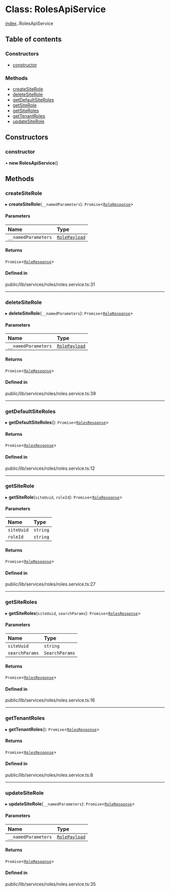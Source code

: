 # Class: RolesApiService

[index](../wiki/index).[<internal>](../wiki/index.%3Cinternal%3E).RolesApiService

## Table of contents

### Constructors

- [constructor](../wiki/index.%3Cinternal%3E.RolesApiService#constructor)

### Methods

- [createSiteRole](../wiki/index.%3Cinternal%3E.RolesApiService#createsiterole)
- [deleteSiteRole](../wiki/index.%3Cinternal%3E.RolesApiService#deletesiterole)
- [getDefaultSiteRoles](../wiki/index.%3Cinternal%3E.RolesApiService#getdefaultsiteroles)
- [getSiteRole](../wiki/index.%3Cinternal%3E.RolesApiService#getsiterole)
- [getSiteRoles](../wiki/index.%3Cinternal%3E.RolesApiService#getsiteroles)
- [getTenantRoles](../wiki/index.%3Cinternal%3E.RolesApiService#gettenantroles)
- [updateSiteRole](../wiki/index.%3Cinternal%3E.RolesApiService#updatesiterole)

## Constructors

### constructor

• **new RolesApiService**()

## Methods

### createSiteRole

▸ **createSiteRole**(`__namedParameters`): `Promise`<[`RoleResponse`](../wiki/index.%3Cinternal%3E.RoleResponse)\>

#### Parameters

| Name | Type |
| :------ | :------ |
| `__namedParameters` | [`RolePayload`](../wiki/index.%3Cinternal%3E.RolePayload) |

#### Returns

`Promise`<[`RoleResponse`](../wiki/index.%3Cinternal%3E.RoleResponse)\>

#### Defined in

public/lib/services/roles/roles.service.ts:31

___

### deleteSiteRole

▸ **deleteSiteRole**(`__namedParameters`): `Promise`<[`RoleResponse`](../wiki/index.%3Cinternal%3E.RoleResponse)\>

#### Parameters

| Name | Type |
| :------ | :------ |
| `__namedParameters` | [`RolePayload`](../wiki/index.%3Cinternal%3E.RolePayload) |

#### Returns

`Promise`<[`RoleResponse`](../wiki/index.%3Cinternal%3E.RoleResponse)\>

#### Defined in

public/lib/services/roles/roles.service.ts:39

___

### getDefaultSiteRoles

▸ **getDefaultSiteRoles**(): `Promise`<[`RolesResponse`](../wiki/index.%3Cinternal%3E#rolesresponse)\>

#### Returns

`Promise`<[`RolesResponse`](../wiki/index.%3Cinternal%3E#rolesresponse)\>

#### Defined in

public/lib/services/roles/roles.service.ts:12

___

### getSiteRole

▸ **getSiteRole**(`siteUuid`, `roleId`): `Promise`<[`RoleResponse`](../wiki/index.%3Cinternal%3E.RoleResponse)\>

#### Parameters

| Name | Type |
| :------ | :------ |
| `siteUuid` | `string` |
| `roleId` | `string` |

#### Returns

`Promise`<[`RoleResponse`](../wiki/index.%3Cinternal%3E.RoleResponse)\>

#### Defined in

public/lib/services/roles/roles.service.ts:27

___

### getSiteRoles

▸ **getSiteRoles**(`siteUuid`, `searchParams`): `Promise`<[`RolesResponse`](../wiki/index.%3Cinternal%3E#rolesresponse)\>

#### Parameters

| Name | Type |
| :------ | :------ |
| `siteUuid` | `string` |
| `searchParams` | `SearchParams` |

#### Returns

`Promise`<[`RolesResponse`](../wiki/index.%3Cinternal%3E#rolesresponse)\>

#### Defined in

public/lib/services/roles/roles.service.ts:16

___

### getTenantRoles

▸ **getTenantRoles**(): `Promise`<[`RolesResponse`](../wiki/index.%3Cinternal%3E#rolesresponse)\>

#### Returns

`Promise`<[`RolesResponse`](../wiki/index.%3Cinternal%3E#rolesresponse)\>

#### Defined in

public/lib/services/roles/roles.service.ts:8

___

### updateSiteRole

▸ **updateSiteRole**(`__namedParameters`): `Promise`<[`RoleResponse`](../wiki/index.%3Cinternal%3E.RoleResponse)\>

#### Parameters

| Name | Type |
| :------ | :------ |
| `__namedParameters` | [`RolePayload`](../wiki/index.%3Cinternal%3E.RolePayload) |

#### Returns

`Promise`<[`RoleResponse`](../wiki/index.%3Cinternal%3E.RoleResponse)\>

#### Defined in

public/lib/services/roles/roles.service.ts:35
